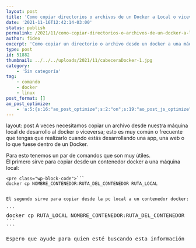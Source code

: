```yaml
---
layout: post
title: 'Como copiar directorios o archivos de un Docker a Local o viceversa'
date: '2021-11-16T12:42:14-03:00'
status: publish
permalink: /2021/11/como-copiar-directorios-o-archivos-de-un-docker-a-local-o-viceversa.html
author: fideo
excerpt: 'Como copiar un directorio o archivo desde un docker a una máquina local o de la máquina local a un docker'
type: post
id: 51882
thumbnail: ../../../uploads/2021/11/cabeceraDocker-1.jpg
category:
    - 'Sin categoría'
tag:
    - comando
    - docker
    - linux
post_format: []
ao_post_optimize:
    - 'a:5:{s:16:"ao_post_optimize";s:2:"on";s:19:"ao_post_js_optimize";s:2:"on";s:20:"ao_post_css_optimize";s:2:"on";s:12:"ao_post_ccss";s:2:"on";s:16:"ao_post_lazyload";s:2:"on";}'
---
```

layout: post
A veces necesitamos copiar un archivo desde nuestra máquina local de desarrollo al docker o viceversa; esto es muy común o frecuente que tengas que realizarlo cuando estás desarrollando una app, una web o lo que fuese dentro de un Docker.

Para esto tenemos un par de comandos que son muy útiles.  
El primero sirve para copiar desde un contenedor docker a una máquina local:

```
<pre class="wp-block-code">```
docker cp NOMBRE_CONTENEDOR:RUTA_DEL_CONTENEDOR RUTA_LOCAL
```
```

El segundo sirve para copiar desde la pc local a un contenedor docker:

```
<pre class="wp-block-code">```
docker cp RUTA_LOCAL NOMBRE_CONTENEDOR:RUTA_DEL_CONTENEDOR
```
```

Espero que ayude para quien esté buscando esta información